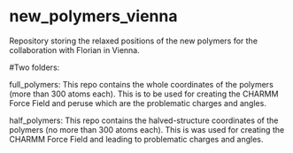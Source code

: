 # new_polymers_vienna
Repository storing the relaxed positions of the new polymers for the collaboration with Florian in Vienna.

#Two folders:

full_polymers: This repo contains the whole coordinates of the polymers (more than 300 atoms each). This is to be used for creating the CHARMM Force Field and peruse which are the problematic charges and angles.

half_polymers: This repo contains the halved-structure coordinates of the polymers (no more than 300 atoms each). This is was used for creating the CHARMM Force Field and leading to problematic charges and angles.

